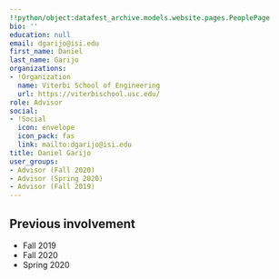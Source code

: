 ```yaml
---
!!python/object:datafest_archive.models.website.pages.PeoplePage
bio: ''
education: null
email: dgarijo@isi.edu
first_name: Daniel
last_name: Garijo
organizations:
- !Organization
  name: Viterbi School of Engineering
  url: https://viterbischool.usc.edu/
role: Advisor
social:
- !Social
  icon: envelope
  icon_pack: fas
  link: mailto:dgarijo@isi.edu
title: Daniel Garijo
user_groups:
- Advisor (Fall 2020)
- Advisor (Spring 2020)
- Advisor (Fall 2019)
---
```


## Previous involvement

* Fall 2019
* Fall 2020
* Spring 2020